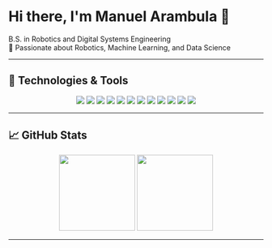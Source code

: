 # Hi there, I'm Manuel Arambula 👋

B.S. in Robotics and Digital Systems Engineering  
🌟 Passionate about Robotics, Machine Learning, and Data Science

---

## 🔧 Technologies & Tools

<p align="center">
  <img src="https://img.shields.io/badge/-Python-3776AB?style=flat-square&logo=python&logoColor=white" />
  <img src="https://img.shields.io/badge/-C++-00599C?style=flat-square&logo=c%2B%2B&logoColor=white" />
  <img src="https://img.shields.io/badge/-Matlab-0076A8?style=flat-square&logo=mathworks&logoColor=white" />
  <img src="https://img.shields.io/badge/-R-276DC3?style=flat-square&logo=r&logoColor=white" />
  <img src="https://img.shields.io/badge/-Bash-4EAA25?style=flat-square&logo=gnu-bash&logoColor=white" />
  <img src="https://img.shields.io/badge/-SQL-4479A1?style=flat-square&logo=mysql&logoColor=white" />
  <img src="https://img.shields.io/badge/-Linux-FCC624?style=flat-square&logo=linux&logoColor=black" />
  <img src="https://img.shields.io/badge/-Git-F05032?style=flat-square&logo=git&logoColor=white" />
  <img src="https://img.shields.io/badge/-GitHub-181717?style=flat-square&logo=github&logoColor=white" />
  <img src="https://img.shields.io/badge/-VS%20Code-007ACC?style=flat-square&logo=visual-studio-code&logoColor=white" />
  <img src="https://img.shields.io/badge/-SolidWorks-FF0000?style=flat-square&logo=solidworks&logoColor=white" />
  <img src="https://img.shields.io/badge/-Figma-F24E1E?style=flat-square&logo=figma&logoColor=white" />
</p>

---

## 📈 GitHub Stats

<p align="center">
  <img height="150" src="https://github-readme-stats.vercel.app/api?username=Marambulag&show_icons=true&theme=radical&count_private=true&hide=contribs" />
  <img height="150" src="https://github-readme-stats.vercel.app/api/top-langs/?username=Marambulag&layout=compact&theme=radical" />
</p>

---
